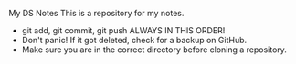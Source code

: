 My DS Notes
This is a repository for my notes.

- git add, git commit, git push ALWAYS IN THIS ORDER!
- Don't panic! If it got deleted, check for a backup on GitHub.
- Make sure you are in the correct directory before cloning a repository.
